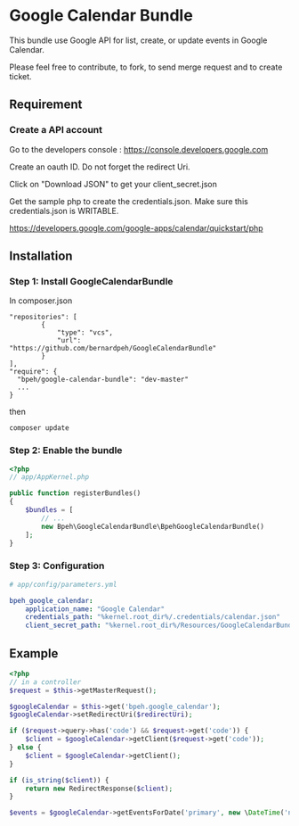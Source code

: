 # Google Calendar Bundle

This bundle use Google API for list, create, or update events in Google Calendar.

Please feel free to contribute, to fork, to send merge request and to create ticket.

## Requirement

### Create a API account

Go to the developers console : https://console.developers.google.com

Create an oauth ID. Do not forget the redirect Uri.

Click on "Download JSON" to get your client_secret.json

Get the sample php to create the credentials.json. Make sure this credentials.json is WRITABLE.

https://developers.google.com/google-apps/calendar/quickstart/php


## Installation

### Step 1: Install GoogleCalendarBundle

In composer.json

```
"repositories": [
        {
            "type": "vcs",
            "url": "https://github.com/bernardpeh/GoogleCalendarBundle"
        }
],
"require": {
  "bpeh/google-calendar-bundle": "dev-master"
  ...
}
```

then

```
composer update
```

### Step 2: Enable the bundle

``` php
<?php
// app/AppKernel.php

public function registerBundles()
{
    $bundles = [
        // ...
        new Bpeh\GoogleCalendarBundle\BpehGoogleCalendarBundle()
    ];
}
```

### Step 3: Configuration

```yml
# app/config/parameters.yml

bpeh_google_calendar:
    application_name: "Google Calendar"
    credentials_path: "%kernel.root_dir%/.credentials/calendar.json"
    client_secret_path: "%kernel.root_dir%/Resources/GoogleCalendarBundle/client_secret.json"
```


## Example

``` php
<?php
// in a controller
$request = $this->getMasterRequest();

$googleCalendar = $this->get('bpeh.google_calendar');
$googleCalendar->setRedirectUri($redirectUri);

if ($request->query->has('code') && $request->get('code')) {
    $client = $googleCalendar->getClient($request->get('code'));
} else {
    $client = $googleCalendar->getClient();
}

if (is_string($client)) {
    return new RedirectResponse($client);
}

$events = $googleCalendar->getEventsForDate('primary', new \DateTime('now');
```
